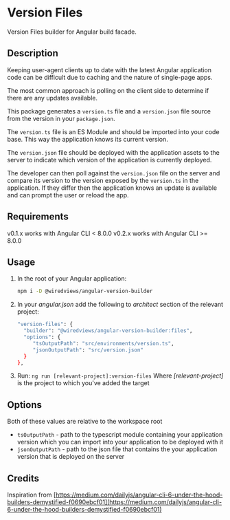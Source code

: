 # Version Files

Version Files builder for Angular build facade.

## Description

Keeping user-agent clients up to date with the latest Angular application code can be difficult due to caching and the nature of single-page apps.

The most common approach is polling on the client side to determine if there are any updates available.

This package generates a `version.ts` file and a `version.json` file source from the version in your `package.json`.

The `version.ts` file is an ES Module and should be imported into your code base. This way the application knows its current version.

The `version.json` file should be deployed with the application assets to the server to indicate which version of the application is currently deployed.

The developer can then poll against the `version.json` file on the server and compare its version to the version exposed by the `version.ts` in the application. If they differ then the application knows an update is available and can prompt the user or reload the app.

## Requirements

v0.1.x works with Angular CLI < 8.0.0
v0.2.x works with Angular CLI >= 8.0.0

## Usage

1. In the root of your Angular application:

   ```bash
   npm i -D @wiredviews/angular-version-builder
   ```

2. In your _angular.json_ add the following to _architect_ section of the relevant project:

   ```bash
   "version-files": {
     "builder": "@wiredviews/angular-version-builder:files",
     "options": {
        "tsOutputPath": "src/environments/version.ts",
        "jsonOutputPath": "src/version.json"
     }
   },
   ```

3. Run: `ng run [relevant-project]:version-files`
   Where _[relevant-project]_ is the project to which you've added the target

## Options

Both of these values are relative to the workspace root

- `tsOutputPath` - path to the typescript module containing your application version which you can import into your application to be deployed with it
- `jsonOutputPath` - path to the json file that contains the your application version that is deployed on the server

## Credits

Inspiration from [https://medium.com/dailyjs/angular-cli-6-under-the-hood-builders-demystified-f0690ebcf01](https://medium.com/dailyjs/angular-cli-6-under-the-hood-builders-demystified-f0690ebcf01)

